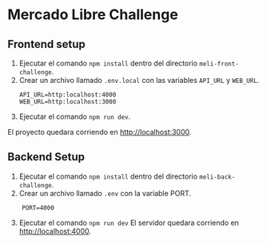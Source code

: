 # Mercado Libre Challenge

## Frontend setup
1. Ejecutar el comando `npm install` dentro del directorio `meli-front-challenge`.
2. Crear un archivo llamado `.env.local` con las variables `API_URL` y `WEB_URL`.
    ```
    API_URL=http:localhost:4000
    WEB_URL=http:localhost:3000
    ```
3. Ejecutar el comando `npm run dev`.

El proyecto quedara corriendo en [http://localhost:3000](http://localhost:3000).

## Backend Setup

1. Ejecutar el comando `npm install` dentro del directorio `meli-back-challenge`.
2. Crear un archivo llamado `.env` con la variable PORT.
```
    PORT=4000
```
3. Ejecutar el comando `npm run dev`
El servidor quedara corriendo en [http://localhost:4000](http://localhost:4000).

